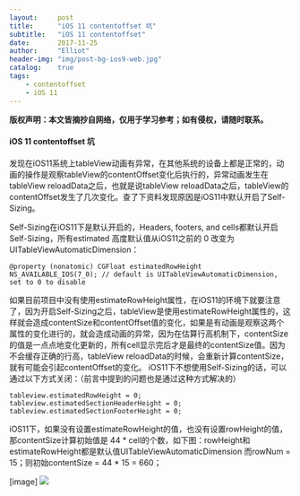 ```yaml
---
layout:     post
title:      "iOS 11 contentoffset 坑"
subtitle:   "iOS 11 contentoffset"
date:       2017-11-25
author:     "Elliot"
header-img: "img/post-bg-ios9-web.jpg"
catalog:    true
tags:
    - contentoffset
    - iOS 11
---
```


**版权声明：本文皆摘抄自网络，仅用于学习参考；如有侵权，请随时联系。**

#### iOS 11 contentoffset 坑

发现在iOS11系统上tableView动画有异常，在其他系统的设备上都是正常的，动画的操作是观察tableView的contentOffset变化后执行的，异常动画发生在tableView reloadData之后，也就是说tableView reloadData之后，tableView的contentOffset发生了几次变化。查了下资料发现原因是iOS11中默认开启了Self-Sizing。

Self-Sizing在iOS11下是默认开启的，Headers, footers, and cells都默认开启Self-Sizing，所有estimated 高度默认值从iOS11之前的 0 改变为UITableViewAutomaticDimension：
```
@property (nonatomic) CGFloat estimatedRowHeight NS_AVAILABLE_IOS(7_0); // default is UITableViewAutomaticDimension, set to 0 to disable
```

如果目前项目中没有使用estimateRowHeight属性，在iOS11的环境下就要注意了，因为开启Self-Sizing之后，tableView是使用estimateRowHeight属性的，这样就会造成contentSize和contentOffset值的变化，如果是有动画是观察这两个属性的变化进行的，就会造成动画的异常，因为在估算行高机制下，contentSize的值是一点点地变化更新的，所有cell显示完后才是最终的contentSize值。因为不会缓存正确的行高，tableView reloadData的时候，会重新计算contentSize，就有可能会引起contentOffset的变化。
iOS11下不想使用Self-Sizing的话，可以通过以下方式关闭：（前言中提到的问题也是通过这种方式解决的）
```
tableview.estimatedRowHeight = 0;
tableview.estimatedSectionHeaderHeight = 0;
tableview.estimatedSectionFooterHeight = 0;
```

iOS11下，如果没有设置estimateRowHeight的值，也没有设置rowHeight的值，那contentSize计算初始值是 44 * cell的个数，如下图：rowHeight和estimateRowHeight都是默认值UITableViewAutomaticDimension 而rowNum = 15；则初始contentSize = 44 * 15 = 660；

[image]
<img src="https://Elliotsomething.GitHub.io/images/iOS11ContentOffset-01.png">
